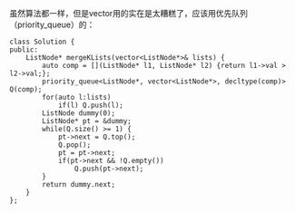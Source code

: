虽然算法都一样，但是vector用的实在是太糟糕了，应该用优先队列（priority_queue）的：
    
    class Solution {
    public:
        ListNode* mergeKLists(vector<ListNode*>& lists) {
            auto comp = [](ListNode* l1, ListNode* l2) {return l1->val > l2->val;};
            priority_queue<ListNode*, vector<ListNode*>, decltype(comp)> Q(comp);
            for(auto l:lists)
                if(l) Q.push(l);
            ListNode dummy(0);
            ListNode* pt = &dummy;
            while(Q.size() >= 1) {
                pt->next = Q.top();
                Q.pop();
                pt = pt->next;
                if(pt->next && !Q.empty())
                    Q.push(pt->next);
            }
            return dummy.next;
        }
    };